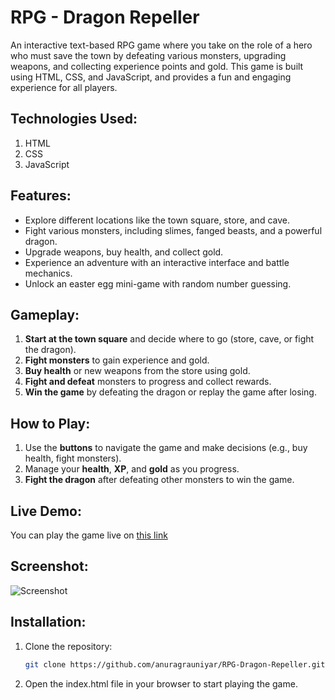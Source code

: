 # RPG - Dragon Repeller

An interactive text-based RPG game where you take on the role of a hero who must save the town by defeating various monsters, upgrading weapons, and collecting experience points and gold. This game is built using HTML, CSS, and JavaScript, and provides a fun and engaging experience for all players.

## Technologies Used:
1. HTML
2. CSS
3. JavaScript

## Features:
- Explore different locations like the town square, store, and cave.
- Fight various monsters, including slimes, fanged beasts, and a powerful dragon.
- Upgrade weapons, buy health, and collect gold.
- Experience an adventure with an interactive interface and battle mechanics.
- Unlock an easter egg mini-game with random number guessing.

## Gameplay:
1. **Start at the town square** and decide where to go (store, cave, or fight the dragon).
2. **Fight monsters** to gain experience and gold.
3. **Buy health** or new weapons from the store using gold.
4. **Fight and defeat** monsters to progress and collect rewards.
5. **Win the game** by defeating the dragon or replay the game after losing.

## How to Play:
1. Use the **buttons** to navigate the game and make decisions (e.g., buy health, fight monsters).
2. Manage your **health**, **XP**, and **gold** as you progress.
3. **Fight the dragon** after defeating other monsters to win the game.

## Live Demo:
You can play the game live on [this link](https://anuragrauniyar.github.io/rpg-dragon-repeller/)

## Screenshot:
![Screenshot](https://github.com/user-attachments/assets/adc50f4c-03e1-472a-a207-5b0085fc88f3)


## Installation:
1. Clone the repository:
   ```bash
   git clone https://github.com/anuragrauniyar/RPG-Dragon-Repeller.git
2. Open the index.html file in your browser to start playing the game.


